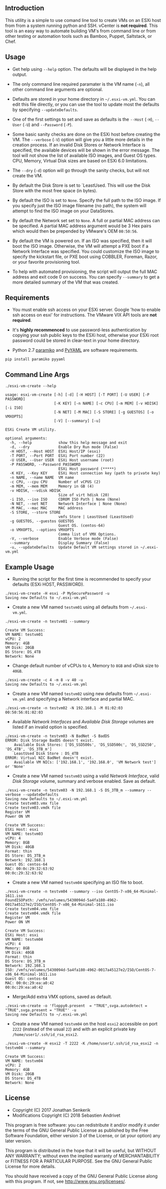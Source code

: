 Introduction
------------

This utility is a simple to use comand line tool to create VMs on an ESXi host from from a system running python and SSH.  vCenter is **not required**.  This tool is an easy way to automate building VM's from command line or from other testing or automation tools such as Bamboo, Puppet, Saltstack, or Chef.

Usage
-----

* Get help using `--help` option.   The defaults will be displayed in the help output.

* The only command line required paramater is the VM name (`-n`), all other command line arguments are optional.

* Defaults are stored in your home directory in `~/.esxi-vm.yml`.   You can edit this file directly, or you can use the tool to update most the defaults by specifying `--updateDefaults`.

* One of the first settings to set and save as defaults is the `--Host` (`-H`), `--User` (`-U`) and `--Password` (`-P`).

* Some basic sanity checks are done on the ESXi host before creating the VM.  The `--verbose` (`-V`) option will give you a little more details in the creation process.  If an invalid Disk Stores or Network Interface is specified, the available devices will be shown in the error message. The tool will not show the list of available ISO images, and Guest OS types.  CPU, Memory, Virtual Disk sizes are based on ESXi 6.0 limitations.

* The `--dry` (`-d`) option will go through the sanity checks, but will not create the VM.

* By default the Disk Store is set to `LeastUsed.  This will use the Disk Store with the most free space (in bytes).

* By default the ISO is set to `None`.  Specify the full path to the ISO image.   If you specify just the ISO image filename (no path), the system will attempt to find the ISO image on your DataStores.

* By default the Network set set to `None`. A full or partial MAC address can be specified. A partial MAC address argument would be 3 Hex pairs which would then be prepended by VMware's OEM `00:50:56`.

* By default the VM is powered on. If an ISO was specified, then it will boot the ISO image.  Otherwise, the VM will attempt a PXE boot if a Network Interface was specified.  You could customize the ISO image to specify the kickstart file, or PXE boot using COBBLER, Foreman, Razor, or your favorite provisioning tool.

* To help with automated provisioning, the script will output the full MAC address and exit code 0 on success.  You can specify `--summary` to get a more detailed summary of the VM that was created.


Requirements
------------

* You must enable ssh access on your ESXi server.  Google 'how to enable ssh access on esxi' for instructions.   The VMware VIX API tools are **not required**.

* It's **highly recommenced** to use password-less authentication by copying your ssh public keys to the ESXi host, otherwise your ESXi root password could be stored in clear-text in your home directory.

* Python 2.7 [paramiko](http://www.paramiko.org) and [PyYAML](https://github.com/yaml/pyyaml) are software requirements.

```
pip install paramiko pyyaml
```


Command Line Args
-----------------

```
./esxi-vm-create --help

usage: esxi-vm-create [-h] [-d] [-H HOST] [-T PORT] [-U USER] [-P PASSWORD]
                      [-K KEY] [-n NAME] [-c CPU] [-m MEM] [-v HDISK] [-i ISO]
                      [-N NET] [-M MAC] [-S STORE] [-g GUESTOS] [-o VMXOPTS]
                      [-V] [--summary] [-u]

ESXi Create VM utility.

optional arguments:
  -h, --help            show this help message and exit
  -d, --dry             Enable Dry Run mode (False)
  -H HOST, --Host HOST  ESXi Host/IP (esxi)
  -T PORT, --Port PORT  ESXi Port number (22)
  -U USER, --User USER  ESXi Host username (root)
  -P PASSWORD, --Password PASSWORD
                        ESXi Host password (*****)
  -K KEY, --Key KEY     ESXi Host connection key (path to private key)
  -n NAME, --name NAME  VM name
  -c CPU, --cpu CPU     Number of vCPUS (2)
  -m MEM, --mem MEM     Memory in GB (4)
  -v HDISK, --vdisk HDISK
                        Size of virt hdisk (20)
  -i ISO, --iso ISO     CDROM ISO Path | None (None)
  -N NET, --net NET     Network Interface | None (None)
  -M MAC, --mac MAC     MAC address
  -S STORE, --store STORE
                        vmfs Store | LeastUsed (LeastUsed)
  -g GUESTOS, --guestos GUESTOS
                        Guest OS. (centos-64)
  -o VMXOPTS, --options VMXOPTS
                        Comma list of VMX Options.
  -V, --verbose         Enable Verbose mode (False)
  --summary             Display Summary (False)
  -u, --updateDefaults  Update Default VM settings stored in ~/.esxi-vm.yml
```

Example Usage
-------------

* Running the script for the first time is recommended to specify your defaults (ESXi HOST, PASSWORD).

```
./esxi-vm-create -H esxi -P MySecurePassword -u
Saving new Defaults to ~/.esxi-vm.yml
```

* Create a new VM named `testvm01` using all defaults from `~/.esxi-vm.yml`.

```
./esxi-vm-create -n testvm01 --summary

Create VM Success:
VM NAME: testvm01
vCPU: 2
Memory: 4GB
VM Disk: 20GB
DS Store: DS_4TB
Network: None
```

* Change default number of vCPUs to `4`, Memory to `8GB` and vDisk size to `40GB`.

```
./esxi-vm-create -c 4 -m 8 -v 40 -u
Saving new Defaults to ~/.esxi-vm.yml
```

*  Create a new VM named `testvm02` using new defaults from `~/.esxi-vm.yml` and specifying a Network interface and partial MAC.

```
./esxi-vm-create -n testvm02 -N 192.168.1 -M 01:02:03
00:50:56:01:02:03
```

* Available *Network Interfaces* and *Available Disk Storage* volumes are listed if an invalid option is specified.

```
./esxi-vm-create -n testvm03 -N BadNet -S BadDS
ERROR: Disk Storage BadDS doesn't exist.
    Available Disk Stores: ['DS_SSD500s', 'DS_SSD500c', 'DS_SSD250', 'DS_4TB', 'DS_3TB_m']
    LeastUsed Disk Store : DS_4TB
ERROR: Virtual NIC BadNet doesn't exist.
    Available VM NICs: ['192.168.1', '192.168.0', 'VM Network test'] or 'None'
```

* Create a new VM named `testvm03` using a valid *Network Interface*, valid *Disk Storage* volume, summary and verbose enabled.  Save as default.

```
./esxi-vm-create -n testvm03 -N 192.168.1 -S DS_3TB_m --summary --verbose --updateDefaults
Saving new Defaults to ~/.esxi-vm.yml
Create testvm03.vmx file
Create testvm03.vmdk file
Register VM
Power ON VM

Create VM Success:
ESXi Host: esxi
VM NAME: testvm03
vCPU: 4
Memory: 8GB
VM Disk: 40GB
Format: thin
DS Store: DS_3TB_m
Network: 192.168.1
Guest OS: centos-64
MAC: 00:0c:29:32:63:92
00:0c:29:32:63:92
```

* Create a new VM named `testvm04` specifying an ISO file to boot.

```
./esxi-vm-create -n testvm04 --summary --iso CentOS-7-x86_64-Minimal-1611.iso
FoundISOPath: /vmfs/volumes/5430094d-5a4fa180-4962-0017a45127e2/ISO/CentOS-7-x86_64-Minimal-1611.iso
Create testvm04.vmx file
Create testvm04.vmdk file
Register VM
Power ON VM

Create VM Success:
ESXi Host: esxi
VM NAME: testvm04
vCPU: 4
Memory: 8GB
VM Disk: 40GB
Format: thin
DS Store: DS_3TB_m
Network: 192.168.1
ISO: /vmfs/volumes/5430094d-5a4fa180-4962-0017a45127e2/ISO/CentOS-7-x86_64-Minimal-1611.iso
Guest OS: centos-64
MAC: 00:0c:29:ea:a0:42
00:0c:29:ea:a0:42

```

* Merge/Add extra VMX options, saved as default.

```
./esxi-vm-create -o 'floppy0.present  = "TRUE",svga.autodetect = "TRUE",svga.present = "TRUE"' -u
Saving new Defaults to ~/.esxi-vm.yml
```

* Create a new VM named `testvm04` on the host `esxi2` accessible on port `2222` (instead of the usual `22`) and with an explicit private key `/home/user1/.ssh/id_rsa_esxi2`.

```
./esxi-vm-create -H esxi2 -T 2222 -K /home/user1/.ssh/id_rsa_esxi2 -n testvm04 --summary

Create VM Success:
VM NAME: testvm04
vCPU: 2
Memory: 4GB
VM Disk: 20GB
DS Store: DS_4TB
Network: None
```

License
-------

* Copyright (C) 2017 Jonathan Senkerik
* Modifications Copyright (C) 2018 Sebastien Andrivet

This program is free software: you can redistribute it and/or modify
it under the terms of the GNU General Public License as published by
the Free Software Foundation, either version 3 of the License, or
(at your option) any later version.

This program is distributed in the hope that it will be useful,
but WITHOUT ANY WARRANTY; without even the implied warranty of
MERCHANTABILITY or FITNESS FOR A PARTICULAR PURPOSE.  See the
GNU General Public License for more details.

You should have received a copy of the GNU General Public License
along with this program.  If not, see <http://www.gnu.org/licenses/>.


